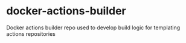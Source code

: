 # docker-actions-builder

Docker actions builder repo used to develop build logic for templating actions repositories
